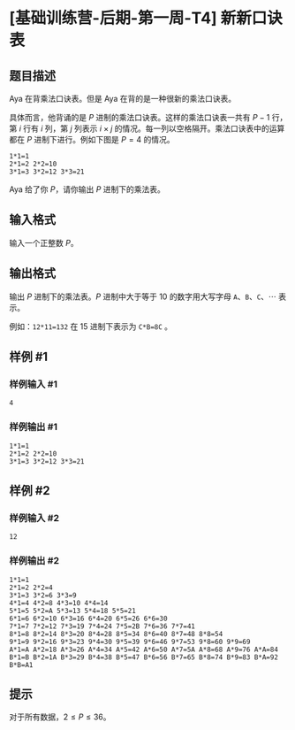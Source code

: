 # [基础训练营-后期-第一周-T4] 新新口诀表

## 题目描述

Aya 在背乘法口诀表。但是 Aya 在背的是一种很新的乘法口诀表。

具体而言，他背诵的是 $P$ 进制的乘法口诀表。这样的乘法口诀表一共有 $P-1$ 行，第 $i$ 行有 $i$ 列，第 $j$ 列表示 $i\times j$ 的情况。每一列以空格隔开。乘法口诀表中的运算都在 $P$ 进制下进行。例如下图是 $P=4$ 的情况。

```
1*1=1
2*1=2 2*2=10
3*1=3 3*2=12 3*3=21
```

Aya 给了你 $P$，请你输出 $P$ 进制下的乘法表。

## 输入格式

输入一个正整数 $P$。

## 输出格式

输出 $P$ 进制下的乘法表。$P$ 进制中大于等于 $10$ 的数字用大写字母 `A`、`B`、`C`、$\cdots$ 表示。

例如：`12*11=132` 在 $15$ 进制下表示为 `C*B=8C` 。

## 样例 #1

### 样例输入 #1

```
4
```

### 样例输出 #1

```
1*1=1
2*1=2 2*2=10
3*1=3 3*2=12 3*3=21
```

## 样例 #2

### 样例输入 #2

```
12
```

### 样例输出 #2

```
1*1=1
2*1=2 2*2=4
3*1=3 3*2=6 3*3=9
4*1=4 4*2=8 4*3=10 4*4=14
5*1=5 5*2=A 5*3=13 5*4=18 5*5=21
6*1=6 6*2=10 6*3=16 6*4=20 6*5=26 6*6=30
7*1=7 7*2=12 7*3=19 7*4=24 7*5=2B 7*6=36 7*7=41
8*1=8 8*2=14 8*3=20 8*4=28 8*5=34 8*6=40 8*7=48 8*8=54
9*1=9 9*2=16 9*3=23 9*4=30 9*5=39 9*6=46 9*7=53 9*8=60 9*9=69
A*1=A A*2=18 A*3=26 A*4=34 A*5=42 A*6=50 A*7=5A A*8=68 A*9=76 A*A=84
B*1=B B*2=1A B*3=29 B*4=38 B*5=47 B*6=56 B*7=65 B*8=74 B*9=83 B*A=92 B*B=A1
```

## 提示

对于所有数据，$2 \leq P \leq 36$。